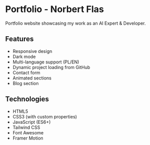 # Portfolio - Norbert Flas

Portfolio website showcasing my work as an AI Expert & Developer.

## Features
- Responsive design
- Dark mode
- Multi-language support (PL/EN)
- Dynamic project loading from GitHub
- Contact form
- Animated sections
- Blog section

## Technologies
- HTML5
- CSS3 (with custom properties)
- JavaScript (ES6+)
- Tailwind CSS
- Font Awesome
- Framer Motion
